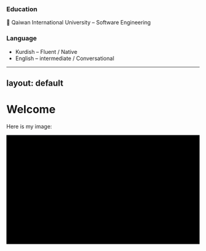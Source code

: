 ### Education
📍 Qaiwan International University – Software Engineering
### Language 
- Kurdish – Fluent / Native
- English – intermediate / Conversational


---
layout: default
---

# Welcome

Here is my image:

![My Image](images/p3ayzhZ2tMvRbQyMzD31TA.png)

